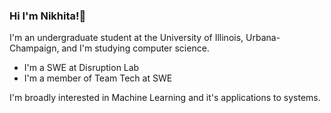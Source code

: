 ### Hi I'm Nikhita!👋

I'm an undergraduate student at the University of Illinois, Urbana-Champaign, and I'm studying computer science.
- I'm a SWE at Disruption Lab 
- I'm a member of Team Tech at SWE


I'm broadly interested in Machine Learning and it's applications to systems.

<!--
**npunati27/npunati27** is a ✨ _special_ ✨ repository because its `README.md` (this file) appears on your GitHub profile.

Here are some ideas to get you started:

- 🔭 I’m currently working on ...
- 🌱 I’m currently learning ...
- 👯 I’m looking to collaborate on ...
- 🤔 I’m looking for help with ...
- 💬 Ask me about ...
- 📫 How to reach me: ...
- 😄 Pronouns: ...
- ⚡ Fun fact: ...
-->
